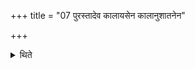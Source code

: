 +++
title = "07 पुरस्तादेव कालायसेन कालानुशातनेन"

+++

<details><summary>थिते</summary>

पुरस्तादेव कालायसेन कालानुशातनेन कालेन तसरेण पक्ष्मणा व्रीहियवश्यामाकान्क्रीत्वा क्षौमे वासस्युपनद्धान्व्रीहींस्तोक्मानि कुर्वन्ति । यवानीषदुपतप्तान् ७
</details>
